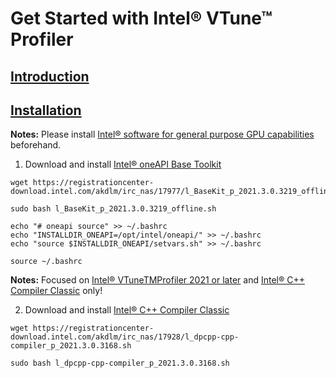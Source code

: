 # Get Started with Intel® VTune™ Profiler

## [Introduction](https://github.com/KhairulIzwan/Study-Session-vtune)

## [Installation](https://github.com/KhairulIzwan/Study-Session-vtune/blob/main/Prerequisites.md)

**Notes:** Please install [Intel® software for general purpose GPU capabilities](https://dgpu-docs.intel.com/index.html) beforehand.

1. Download and install [Intel® oneAPI Base Toolkit](https://software.intel.com/content/www/us/en/develop/tools/oneapi/base-toolkit/download.html?operatingsystem=linux&distributions=webdownload&options=offline)

```
wget https://registrationcenter-download.intel.com/akdlm/irc_nas/17977/l_BaseKit_p_2021.3.0.3219_offline.sh

sudo bash l_BaseKit_p_2021.3.0.3219_offline.sh

echo "# oneapi source" >> ~/.bashrc
echo "INSTALLDIR_ONEAPI=/opt/intel/oneapi/" >> ~/.bashrc
echo "source $INSTALLDIR_ONEAPI/setvars.sh" >> ~/.bashrc

source ~/.bashrc
```


**Notes:** Focused on [Intel® VTuneTMProfiler 2021 or later](https://software.intel.com/content/www/us/en/develop/articles/oneapi-standalone-components.html#vtune) and [Intel® C++ Compiler Classic](https://software.intel.com/content/www/us/en/develop/articles/oneapi-standalone-components.html#compilerclassic) only!

<!--1. [Intel® VTuneTMProfiler 2021 or later](https://software.intel.com/content/www/us/en/develop/articles/oneapi-standalone-components.html#vtune)-->

2. Download and install [Intel® C++ Compiler Classic](https://software.intel.com/content/www/us/en/develop/articles/oneapi-standalone-components.html#compilerclassic)

```
wget https://registrationcenter-download.intel.com/akdlm/irc_nas/17928/l_dpcpp-cpp-compiler_p_2021.3.0.3168.sh

sudo bash l_dpcpp-cpp-compiler_p_2021.3.0.3168.sh
```

<!--**Notes**-->
<!--- Installing [Intel® C++ Compiler Classic](https://software.intel.com/content/www/us/en/develop/articles/oneapi-standalone-components.html#compilerclassic) required [OpenCL™ Runtimes for Intel® Processors](https://software.intel.com/content/www/us/en/develop/articles/opencl-drivers.html)-->
<!--- To avoid headache and problems etc. suggested to install [Intel® oneAPI Base Toolkit](https://software.intel.com/content/www/us/en/develop/tools/oneapi/base-toolkit/download.html?operatingsystem=linux&distributions=webdownload&options=offline)-->

<!--**Remarks**-->
<!--Still figure out how to solve if we wanted (Intel® C++ Compiler Classic)[https://software.intel.com/content/www/us/en/develop/articles/oneapi-standalone-components.html#compilerclassic] standalone.-->

<!--## Additional-->

<!--1. [Intel® oneAPI Base Toolkit](https://software.intel.com/content/www/us/en/develop/tools/oneapi/base-toolkit/download.html?operatingsystem=linux&distributions=webdownload&options=offline)-->

<!--## Installation Flow-->
<!--1. Install [Intel® VTuneTMProfiler 2021 or later](https://software.intel.com/content/www/us/en/develop/articles/oneapi-standalone-components.html#vtune) standalone.-->

<!--```-->
<!--wget https://registrationcenter-download.intel.com/akdlm/irc_nas/18012/l_oneapi_vtune_p_2021.6.0.411_offline.sh-->

<!--sudo bash l_oneapi_vtune_p_2021.6.0.411_offline.sh-->

<!--echo "# vtune source" >> ~/.bashrc-->
<!--echo "INSTALLDIR=/opt/intel/oneapi/vtune/2021.6.0/" >> ~/.bashrc-->
<!--echo "source $INSTALLDIR/vtune-vars.sh" >> ~/.bashrc-->

<!--source ~/.bashrc-->
<!--```-->

<!--**Notes** Installation of [Intel® VTuneTMProfiler 2021 or later](https://software.intel.com/content/www/us/en/develop/articles/oneapi-standalone-components.html#vtune) standalone is straightforward. No hanky panky.-->

<!--2. Install [Intel® oneAPI Base Toolkit](https://software.intel.com/content/www/us/en/develop/tools/oneapi/base-toolkit/download.html?operatingsystem=linux&distributions=webdownload&options=offline)-->

<!--```-->
<!--wget https://registrationcenter-download.intel.com/akdlm/irc_nas/17977/l_BaseKit_p_2021.3.0.3219_offline.sh-->

<!--sudo bash l_BaseKit_p_2021.3.0.3219_offline.sh-->

<!--echo "# oneapi source" >> ~/.bashrc-->
<!--echo "INSTALLDIR_ONEAPI=/opt/intel/oneapi/" >> ~/.bashrc-->
<!--echo "source $INSTALLDIR_ONEAPI/setvars.sh" >> ~/.bashrc-->

<!--source ~/.bashrc-->
<!--```-->

<!--**Notes** Go to [Get Started with the Intel® oneAPI Base Toolkit for Linux*](https://software.intel.com/content/www/us/en/develop/documentation/get-started-with-intel-oneapi-base-linux/top/before-you-begin.html) for more functionalities and samples.-->
<!--- -->

<!--3. [Intel® C++ Compiler Classic](https://software.intel.com/content/www/us/en/develop/articles/oneapi-standalone-components.html#compilerclassic) standalone-->

<!--```-->
<!--wget https://registrationcenter-download.intel.com/akdlm/irc_nas/17928/l_dpcpp-cpp-compiler_p_2021.3.0.3168.sh-->

<!--sudo bash l_dpcpp-cpp-compiler_p_2021.3.0.3168.sh-->
<!--```-->

<!--## Useful Links-->
<!--1. [Single Component Downloads and Runtime Versions](https://software.intel.com/content/www/us/en/develop/articles/oneapi-standalone-components.html#vtune)-->


<!--**UPDATE**-->
<!--- Proper way to install [Intel® VTuneTMProfiler](https://software.intel.com/content/www/us/en/develop/articles/oneapi-standalone-components.html#vtune) with less hanky panky is by installing [Intel® oneAPI Base Toolkit](https://software.intel.com/content/www/us/en/develop/tools/oneapi/base-toolkit/download.html?operatingsystem=linux&distributions=webdownload&options=offline)-->
<!--- Focused on [Intel® VTuneTMProfiler 2021 or later](https://software.intel.com/content/www/us/en/develop/articles/oneapi-standalone-components.html#vtune) and [Intel® C++ Compiler Classic](https://software.intel.com/content/www/us/en/develop/articles/oneapi-standalone-components.html#compilerclassic) only!-->

<!--**UPDATE**-->
<!--- Before installing the [Single Component Downloads and Runtime Versions](https://software.intel.com/content/www/us/en/develop/articles/oneapi-standalone-components.html#vtune) please install [Intel® software for general purpose GPU capabilities](https://dgpu-docs.intel.com/index.html)-->


